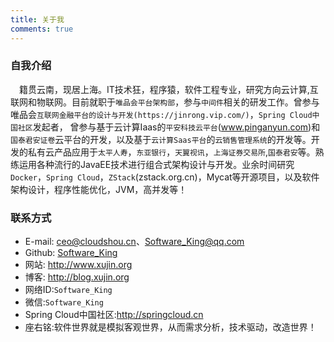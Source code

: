 ```yaml
---
title: 关于我
comments: true
---
```

### 自我介绍
　籍贯云南，现居上海。IT技术狂，程序猿，软件工程专业，研究方向云计算,互联网和物联网。目前就职于`唯品会平台架构部`，参与`中间件`相关的研发工作。曾参与唯品会`互联网金融平台的设计与开发(https://jinrong.vip.com/)`，`Spring Cloud中国社区`发起者， 曾参与基于云计算Iaas的`平安科技云平台`(www.pinganyun.com)和`国泰君安证卷`云平台的开发，以及基于`云计算Saas平台`的`云销售管理系统`的开发等。开发的私有云产品应用于`太平人寿`，`东亚银行`，`天翼视讯`，`上海证券交易所`,`国泰君安`等。熟练运用各种流行的JavaEE技术进行组合式架构设计与开发。业余时间研究`Docker`，`Spring Cloud`，`ZStack`(zstack.org.cn)，Mycat等开源项目，以及软件架构设计，程序性能优化，JVM，高并发等！

### 联系方式
* E-mail: [ceo@cloudshou.cn](mailto:ceo@cloudshou.cn)、[Software_King@qq.com](mailto:Software_King@qq.com)
* Github: [Software_King](http://github.com/softwareking)
* 网站: http://www.xujin.org 
* 博客: http://blog.xujin.org
* 网络ID:`Software_King`
* 微信:`Software_King`
* Spring Cloud中国社区:http://springcloud.cn
* 座右铭:软件世界就是模拟客观世界，从而需求分析，技术驱动，改造世界！





